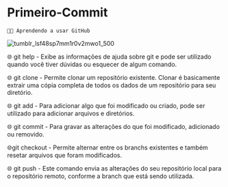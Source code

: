 # Primeiro-Commit
    👨‍💻 Aprendendo a usar GitHub 

    
  ![tumblr_lsf48sp7mm1r0v2mwo1_500](https://github.com/GabrielTrevisanR/Primeiro-Commit/assets/162700611/5d9163f1-d784-4cab-896f-69fb89411bec)

    

🌐 git help - Exibe as informações de ajuda sobre git e pode ser utilizado quando você tiver dúvidas ou esquecer de algum comando.

🌐 git clone - Permite clonar um repositório existente. Clonar é basicamente extrair uma cópia completa de todos os dados de um repositório para seu diretório.

🌐 git add - Para adicionar algo que foi modificado ou criado, pode ser utilizado para adicionar arquivos e diretórios.

🌐 git commit - Para gravar as alterações do que foi modificado, adicionado ou removido.

🌐git checkout - Permite alternar entre os branchs existentes e também resetar arquivos que foram modificados.

🌐  git push - Este comando envia as alterações do seu repositório local para o repositório remoto, conforme a branch que está sendo utilizada. 


    
